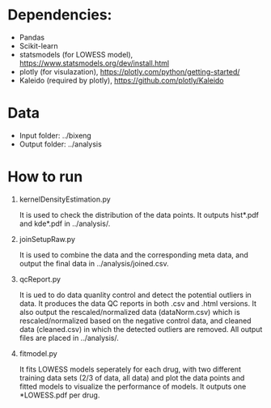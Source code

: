 # Dependencies:
- Pandas
- Scikit-learn 
- statsmodels (for LOWESS model), https://www.statsmodels.org/dev/install.html
- plotly (for visulazation), https://plotly.com/python/getting-started/
- Kaleido (required by plotly), https://github.com/plotly/Kaleido

# Data
- Input folder: ../bixeng
- Output folder: ../analysis

# How to run
1. kernelDensityEstimation.py

   It is used to check the distribution of the data points. It outputs hist*.pdf and kde*.pdf in ../analysis/.

2. joinSetupRaw.py

   It is used to combine the data and the corresponding meta data, and output the final data in ../analysis/joined.csv.

3. qcReport.py

   It is ued to do data quanlity control and detect the potential outliers in data. It produces the data QC reports in both .csv and .html versions. It also output the rescaled/normalized data (dataNorm.csv) which is rescaled/normalized based on the negative control data, and cleaned data (cleaned.csv) in which the detected outliers are removed. All output files are placed in ../analysis/. 

4. fitmodel.py

   It fits LOWESS models seperately for each drug, with two different training data sets (2/3 of data, all data) and plot the data points and fitted models to visualize the performance of models. It outputs one *LOWESS.pdf per drug.

